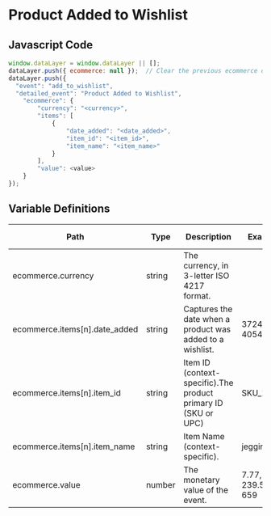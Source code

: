 # Product Added to Wishlist

### 

## Javascript Code
```js
window.dataLayer = window.dataLayer || [];
dataLayer.push({ ecommerce: null });  // Clear the previous ecommerce object.
dataLayer.push({
  "event": "add_to_wishlist",
  "detailed_event": "Product Added to Wishlist",
    "ecommerce": {
        "currency": "<currency>",
        "items": [
            {
                "date_added": "<date_added>",
                "item_id": "<item_id>",
                "item_name": "<item_name>"
            }
        ],
        "value": <value>
    }
});
```

## Variable Definitions

|Path|Type|Description|Example|Pattern|Min Length|Max Length|Minimum|Maximum|Multiple Of|
| --- | --- | --- | --- | --- | --- | --- | --- | --- | --- |
|ecommerce.currency|string|The currency, in 3-letter ISO 4217 format.||||||||
|ecommerce.items[n].date_added|string|Captures the date when a product was added to a wishlist.|37247, 40544|^([0-9]{4})-(1[0-2]|0[1-9])-(3[01]|0[1-9]|[12][0-9])$||||||
|ecommerce.items[n].item_id|string|Item ID \(context-specific\).The product primary ID \(SKU or UPC\)|SKU\_12345|||||||
|ecommerce.items[n].item_name|string|Item Name \(context-specific\).|jeggings|||||||
|ecommerce.value|number|The monetary value of the event.|7.77, 239.55, 659|||||||




